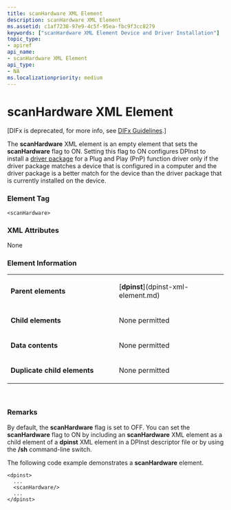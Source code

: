 ```yaml
---
title: scanHardware XML Element
description: scanHardware XML Element
ms.assetid: c1af7238-97e9-4c5f-95ea-fbc9f3cc8279
keywords: ["scanHardware XML Element Device and Driver Installation"]
topic_type:
- apiref
api_name:
- scanHardware XML Element
api_type:
- NA
ms.localizationpriority: medium
---
```


# scanHardware XML Element


\[DIFx is deprecated, for more info, see [DIFx Guidelines](https://msdn.microsoft.com/windows/hardware/drivers/install/difx-guidelines).\]

The **scanHardware** XML element is an empty element that sets the **scanHardware** flag to ON. Setting this flag to ON configures DPInst to install a [driver package](https://msdn.microsoft.com/library/windows/hardware/ff544840) for a Plug and Play (PnP) function driver only if the driver package matches a device that is configured in a computer and the driver package is a better match for the device than the driver package that is currently installed on the device.

### Element Tag

```
<scanHardware>
```

### XML Attributes

None

### Element Information

<table>
<colgroup>
<col width="50%" />
<col width="50%" />
</colgroup>
<tbody>
<tr class="odd">
<td align="left"><p><strong>Parent elements</strong></p></td>
<td align="left"><p>[<strong>dpinst</strong>](dpinst-xml-element.md)</p></td>
</tr>
<tr class="even">
<td align="left"><p><strong>Child elements</strong></p></td>
<td align="left"><p>None permitted</p></td>
</tr>
<tr class="odd">
<td align="left"><p><strong>Data contents</strong></p></td>
<td align="left"><p>None permitted</p></td>
</tr>
<tr class="even">
<td align="left"><p><strong>Duplicate child elements</strong></p></td>
<td align="left"><p>None permitted</p></td>
</tr>
</tbody>
</table>

 

### <a href="" id="comments"></a>Remarks

By default, the **scanHardware** flag is set to OFF. You can set the **scanHardware** flag to ON by including an **scanHardware** XML element as a child element of a **dpinst** XML element in a DPInst descriptor file or by using the **/sh** command-line switch.

The following code example demonstrates a **scanHardware** element.

```
<dpinst>
  ...
  <scanHardware/>
  ...
</dpinst>
```

 

 





